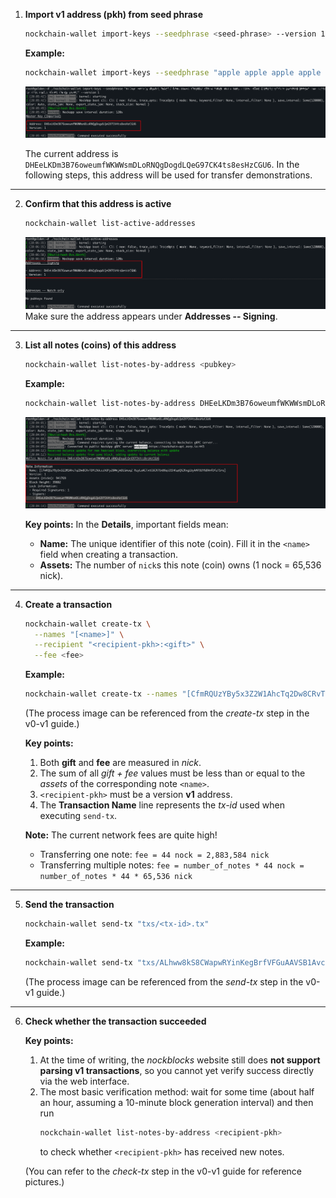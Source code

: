 1. **Import v1 address (pkh) from seed phrase**
   ```bash
   nockchain-wallet import-keys --seedphrase <seed-phrase> --version 1
   ```

   **Example:**
   ```bash
   nockchain-wallet import-keys --seedphrase "apple apple apple apple apple apple apple apple apple apple apple apple apple apple apple apple apple apple apple apple apple apple apple apple" --version 1
   ```

   ![import-v1](import-v1.png)

   The current address is
   `DHEeLKDm3B76oweumfWKWWsmDLoRNQgDogdLQeG97CK4ts8esHzCGU6`.
   In the following steps, this address will be used for transfer demonstrations.

---

2. **Confirm that this address is active**
   ```bash
   nockchain-wallet list-active-addresses
   ```

   ![list active v1 address](list-active-v1-address.png)
   Make sure the address appears under **Addresses -- Signing**.

---

3. **List all notes (coins) of this address**
   ```bash
   nockchain-wallet list-notes-by-address <pubkey>
   ```

   **Example:**
   ```bash
   nockchain-wallet list-notes-by-address DHEeLKDm3B76oweumfWKWWsmDLoRNQgDogdLQeG97CK4ts8esHzCGU6
   ```

   ![list notes by v1 address](list-notes-by-v1-address.png)

   **Key points:**
   In the **Details**, important fields mean:
   - **Name:** The unique identifier of this note (coin). Fill it in the `<name>` field when creating a transaction.
   - **Assets:** The number of `nick`s this note (coin) owns (1 nock = 65,536 nick).

---

4. **Create a transaction**
   ```bash
   nockchain-wallet create-tx \
     --names "[<name>]" \
     --recipient "<recipient-pkh>:<gift>" \
     --fee <fee>
   ```

   **Example:**
   ```bash
   nockchain-wallet create-tx --names "[CfmRQUzYBy5x3Z2W1AhcTq2Dw8CRvTDFL9dccchUFy26MmjmDLGmuq2 RsyLaACTxtC6CR7UxB6qiD1hKspQX2KxgLbykM7UUY68VmfDfzTSra]" --recipient "Bvb9eXwQ5y3BJNrqfU8ou6gnse6ydgdYaMJFzVrEHPm55V1m9BHbSvQ:655360" --fee 2883584
   ```

   (The process image can be referenced from the *create-tx* step in the v0-v1 guide.)

   **Key points:**
   1. Both **gift** and **fee** are measured in *nick*.
   2. The sum of all *gift + fee* values must be less than or equal to the *assets* of the corresponding note `<name>`.
   3. `<recipient-pkh>` must be a version **v1** address.
   4. The **Transaction Name** line represents the *tx-id* used when executing `send-tx`.

   **Note:**
   The current network fees are quite high!
   - Transferring one note: `fee = 44 nock = 2,883,584 nick`
   - Transferring multiple notes:
     `fee = number_of_notes * 44 nock = number_of_notes * 44 * 65,536 nick`

---

5. **Send the transaction**
   ```bash
   nockchain-wallet send-tx "txs/<tx-id>.tx"
   ```

   **Example:**
   ```bash
   nockchain-wallet send-tx "txs/ALhww8kS8CWapwRYinKegBrfVFGuAAVSB1AvcZmYUFWuZApws4k8hFp.tx"
   ```

   (The process image can be referenced from the *send-tx* step in the v0-v1 guide.)

---

6. **Check whether the transaction succeeded**

   **Key points:**
   1. At the time of writing, the *nockblocks* website still does **not support parsing v1 transactions**, so you cannot yet verify success directly via the web interface.
   2. The most basic verification method: wait for some time (about half an hour, assuming a 10-minute block generation interval) and then run
      ```bash
      nockchain-wallet list-notes-by-address <recipient-pkh>
      ```
      to check whether `<recipient-pkh>` has received new notes.

   (You can refer to the *check-tx* step in the v0-v1 guide for reference pictures.)

